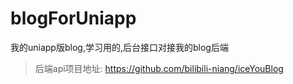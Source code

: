 # blogForUniapp
我的uniapp版blog,学习用的,后台接口对接我的blog后端

> 后端api项目地址:
https://github.com/bilibili-niang/iceYouBlog
